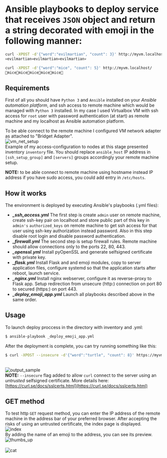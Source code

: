 # Ansible playbooks to deploy service that receives `JSON` object and return a string decorated with emoji in the following manner:

```sh
curl -XPOST -d'{"word":"evilmartian", "count": 3}' http://myvm.localhost/
💀evilmartian💀evilmartian💀evilmartian💀

curl -XPOST -d'{"word":"mice", "count": 5}' http://myvm.localhost/
🐘mice🐘mice🐘mice🐘mice🐘mice🐘
```

## Requirements
First of all you should have `Python 3` and `Ansible` installed on your *Ansible automation platform*, and ssh access to remote machine which would be managed with `Python 3` installed.
In my case I used Virtualbox VM with ssh access for `root` user with password authentication (at start) as remote machine and my localhost as Ansible automation platform.

To be able connect to the remote machine I configured VM network adapter as attached to "Bridget Adapter".
<br/>![vm_net_setup](https://user-images.githubusercontent.com/63558838/109376759-d57d6a00-78d7-11eb-8367-683589d1b6a2.png)<br/>
Example of my access-configuration to nodes at this stage presented inventory `inventory` file. You should replace `ansible_host` IP address in `[ssh_setup_group]` and `[servers]` groups accordingly your remote machine setup.

**NOTE:** to be able connect to remote machine using hostname instead IP address if you have sudo access, you could add entry in `/etc/hosts`.   

## How it works
The environment is deployed by executing Ansible's playbooks (.yml files):
* ***_ssh_access.yml***
The first step is create `admin` user on remote machine, create ssh-key pair on localhost and store public part of this key in `admin's` `authorized_keys` on remote machine to get ssh access for that user using ssh-key authorization instead password.
Also in this step disable root login and disable password authentication.
* ***_firewall.yml***
The second step is setup firewall rules. Remote machine should allow connections only to the ports 22, 80, 443.
* ***_openssl.yml***
Install pyOpenSSL and generate selfsigned certificate with private key.
* ***_flask.yml***
Install Flask and and emoji modules, copy to server application files, configure systemd so that the application starts after reboot, launch service. 
* ***_nginx.yml***
Install nginx webserver, configure it as reverse-proxy to Flask app.
Setup redirection from unsecure (http:) connection on port 80 to secured (https:) on port 443.
* ***_deploy_emoji_app.yml***
Launch all playbooks described above in the same order.

## Usage
To launch deploy proccess in the directory with inventory and .yml:
```sh
$ ansible-playbook _deploy_emoji_app.yml
```
After the deployment is complete, you can try running something like this:
```sh
$ curl -XPOST --insecure -d'{"word":"turtle", "count": 8}' https://myvm.localhost/
```
<br/>![output_sample](https://user-images.githubusercontent.com/63558838/109376760-d6160080-78d7-11eb-95b5-f66861e917f0.png)<br/>
**NOTE:** `--insecure` flag added to allow `curl` connect to the server using an *untrusted* selfsigned certificate.
More details here: [https://curl.se/docs/sslcerts.html](https://curl.se/docs/sslcerts.html)
## GET method
To test http `GET` request method, you can enter the IP address of the remote machine in the address bar of your preferred browser.
After accepting the risks of using an untrusted certificate, the index page is displayed.
<br/>![index](https://user-images.githubusercontent.com/63558838/109381613-72e29900-78ec-11eb-89a9-83a38ea0544e.png)<br/>
By adding the name of an emoji to the address, you can see its preview. 
<br/>![thumbs_up](https://user-images.githubusercontent.com/63558838/109376897-8f74d600-78d8-11eb-83c1-ea932c4d19c2.png)<br/>
<br/>![cat](https://user-images.githubusercontent.com/63558838/109376896-8edc3f80-78d8-11eb-94c3-f80546445fdf.png)<br/>
